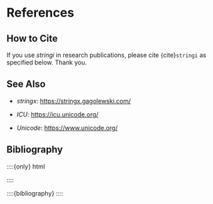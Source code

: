 # References


## How to Cite

If you use *stringi* in research publications, please
cite {cite}`stringi` as specified below. Thank you.


## See Also

* *stringx*: <https://stringx.gagolewski.com/>

* *ICU*: <https://icu.unicode.org/>

* *Unicode*: <https://www.unicode.org/>


## Bibliography

::::{only} html
<div>
::::


::::{bibliography}
::::
